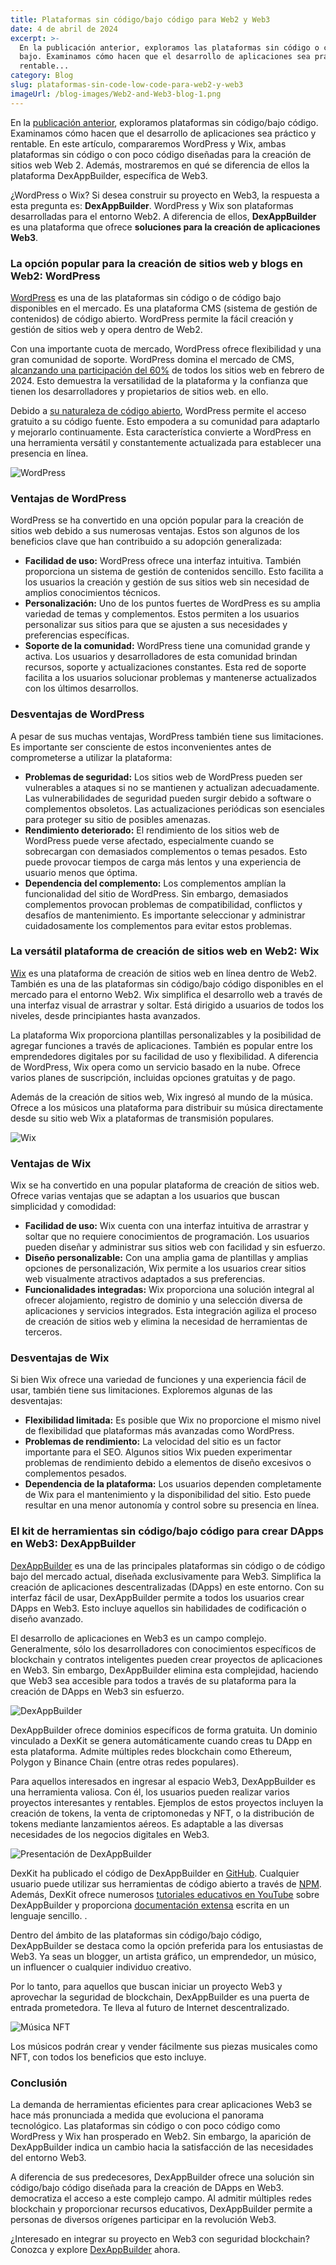 ```yaml
---
title: Plataformas sin código/bajo código para Web2 y Web3
date: 4 de abril de 2024
excerpt: >-
  En la publicación anterior, exploramos las plataformas sin código o con código
  bajo. Examinamos cómo hacen que el desarrollo de aplicaciones sea práctico y
  rentable...
category: Blog
slug: plataformas-sin-code-low-code-para-web2-y-web3
imageUrl: /blog-images/Web2-and-Web3-blog-1.png
---
```

En la [publicación anterior](https://dexkit.com/no-code-low-code-revolution-transforming-digital-creation/), exploramos plataformas sin código/bajo código. Examinamos cómo hacen que el desarrollo de aplicaciones sea práctico y rentable. En este artículo, compararemos WordPress y Wix, ambas plataformas sin código o con poco código diseñadas para la creación de sitios web Web 2. Además, mostraremos en qué se diferencia de ellos la plataforma DexAppBuilder, específica de Web3.

¿WordPress o Wix? Si desea construir su proyecto en Web3, la respuesta a esta pregunta es: **DexAppBuilder**. WordPress y Wix son plataformas desarrolladas para el entorno Web2. A diferencia de ellos, **DexAppBuilder** es una plataforma que ofrece **soluciones para la creación de aplicaciones Web3**.

### La opción popular para la creación de sitios web y blogs en Web2: WordPress

[WordPress](https://wordpress.com/) es una de las plataformas sin código o de código bajo disponibles en el mercado. Es una plataforma CMS (sistema de gestión de contenidos) de código abierto. WordPress permite la fácil creación y gestión de sitios web y opera dentro de Web2.

Con una importante cuota de mercado, WordPress ofrece flexibilidad y una gran comunidad de soporte. WordPress domina el mercado de CMS, [alcanzando una participación del 60%](https://www.33rdsquare.com/wordpress-statistics/) de todos los sitios web en febrero de 2024. Esto demuestra la versatilidad de la plataforma y la confianza que tienen los desarrolladores y propietarios de sitios web. en ello.

Debido a [su naturaleza de código abierto](https://github.com/WordPress), WordPress permite el acceso gratuito a su código fuente. Esto empodera a su comunidad para adaptarlo y mejorarlo continuamente. Esta característica convierte a WordPress en una herramienta versátil y constantemente actualizada para establecer una presencia en línea.

![WordPress](/blog-images/Wordpress.png)

### Ventajas de WordPress

WordPress se ha convertido en una opción popular para la creación de sitios web debido a sus numerosas ventajas. Estos son algunos de los beneficios clave que han contribuido a su adopción generalizada:

* **Facilidad de uso:** WordPress ofrece una interfaz intuitiva. También proporciona un sistema de gestión de contenidos sencillo. Esto facilita a los usuarios la creación y gestión de sus sitios web sin necesidad de amplios conocimientos técnicos.
* **Personalización:** Uno de los puntos fuertes de WordPress es su amplia variedad de temas y complementos. Estos permiten a los usuarios personalizar sus sitios para que se ajusten a sus necesidades y preferencias específicas.
* **Soporte de la comunidad:** WordPress tiene una comunidad grande y activa. Los usuarios y desarrolladores de esta comunidad brindan recursos, soporte y actualizaciones constantes. Esta red de soporte facilita a los usuarios solucionar problemas y mantenerse actualizados con los últimos desarrollos.

### Desventajas de WordPress

A pesar de sus muchas ventajas, WordPress también tiene sus limitaciones. Es importante ser consciente de estos inconvenientes antes de comprometerse a utilizar la plataforma:

* **Problemas de seguridad:** Los sitios web de WordPress pueden ser vulnerables a ataques si no se mantienen y actualizan adecuadamente. Las vulnerabilidades de seguridad pueden surgir debido a software o complementos obsoletos. Las actualizaciones periódicas son esenciales para proteger su sitio de posibles amenazas.
* **Rendimiento deteriorado:** El rendimiento de los sitios web de WordPress puede verse afectado, especialmente cuando se sobrecargan con demasiados complementos o temas pesados. Esto puede provocar tiempos de carga más lentos y una experiencia de usuario menos que óptima.
* **Dependencia del complemento:** Los complementos amplían la funcionalidad del sitio de WordPress. Sin embargo, demasiados complementos provocan problemas de compatibilidad, conflictos y desafíos de mantenimiento. Es importante seleccionar y administrar cuidadosamente los complementos para evitar estos problemas.

### La versátil plataforma de creación de sitios web en Web2: Wix

[Wix](https://www.wix.com/) es una plataforma de creación de sitios web en línea dentro de Web2. También es una de las plataformas sin código/bajo código disponibles en el mercado para el entorno Web2. Wix simplifica el desarrollo web a través de una interfaz visual de arrastrar y soltar. Está dirigido a usuarios de todos los niveles, desde principiantes hasta avanzados.

La plataforma Wix proporciona plantillas personalizables y la posibilidad de agregar funciones a través de aplicaciones. También es popular entre los emprendedores digitales por su facilidad de uso y flexibilidad. A diferencia de WordPress, Wix opera como un servicio basado en la nube. Ofrece varios planes de suscripción, incluidas opciones gratuitas y de pago.

Además de la creación de sitios web, Wix ingresó al mundo de la música. Ofrece a los músicos una plataforma para distribuir su música directamente desde su sitio web Wix a plataformas de transmisión populares.

![Wix](/blog-images/Wix.png)

### Ventajas de Wix

Wix se ha convertido en una popular plataforma de creación de sitios web. Ofrece varias ventajas que se adaptan a los usuarios que buscan simplicidad y comodidad:

* **Facilidad de uso:** Wix cuenta con una interfaz intuitiva de arrastrar y soltar que no requiere conocimientos de programación. Los usuarios pueden diseñar y administrar sus sitios web con facilidad y sin esfuerzo.
* **Diseño personalizable:** Con una amplia gama de plantillas y amplias opciones de personalización, Wix permite a los usuarios crear sitios web visualmente atractivos adaptados a sus preferencias.
* **Funcionalidades integradas:** Wix proporciona una solución integral al ofrecer alojamiento, registro de dominio y una selección diversa de aplicaciones y servicios integrados. Esta integración agiliza el proceso de creación de sitios web y elimina la necesidad de herramientas de terceros.

### Desventajas de Wix

Si bien Wix ofrece una variedad de funciones y una experiencia fácil de usar, también tiene sus limitaciones. Exploremos algunas de las desventajas:

* **Flexibilidad limitada:** Es posible que Wix no proporcione el mismo nivel de flexibilidad que plataformas más avanzadas como WordPress.
* **Problemas de rendimiento:** La velocidad del sitio es un factor importante para el SEO. Algunos sitios Wix pueden experimentar problemas de rendimiento debido a elementos de diseño excesivos o complementos pesados.
* **Dependencia de la plataforma:** Los usuarios dependen completamente de Wix para el mantenimiento y la disponibilidad del sitio. Esto puede resultar en una menor autonomía y control sobre su presencia en línea.

### El kit de herramientas sin código/bajo código para crear DApps en Web3: DexAppBuilder

[DexAppBuilder](https://dexappbuilder.dexkit.com/) es una de las principales plataformas sin código o de código bajo del mercado actual, diseñada exclusivamente para Web3. Simplifica la creación de aplicaciones descentralizadas (DApps) en este entorno. Con su interfaz fácil de usar, DexAppBuilder permite a todos los usuarios crear DApps en Web3. Esto incluye aquellos sin habilidades de codificación o diseño avanzado.

El desarrollo de aplicaciones en Web3 es un campo complejo. Generalmente, sólo los desarrolladores con conocimientos específicos de blockchain y contratos inteligentes pueden crear proyectos de aplicaciones en Web3. Sin embargo, DexAppBuilder elimina esta complejidad, haciendo que Web3 sea accesible para todos a través de su plataforma para la creación de DApps en Web3 sin esfuerzo.

![DexAppBuilder](/blog-images/DexAppBuilder.png)

DexAppBuilder ofrece dominios específicos de forma gratuita. Un dominio vinculado a DexKit se genera automáticamente cuando creas tu DApp en esta plataforma. Admite múltiples redes blockchain como Ethereum, Polygon y Binance Chain (entre otras redes populares).

Para aquellos interesados ​​en ingresar al espacio Web3, DexAppBuilder es una herramienta valiosa. Con él, los usuarios pueden realizar varios proyectos interesantes y rentables. Ejemplos de estos proyectos incluyen la creación de tokens, la venta de criptomonedas y NFT, o la distribución de tokens mediante lanzamientos aéreos. Es adaptable a las diversas necesidades de los negocios digitales en Web3.

![Presentación de DexAppBuilder](/blog-images/showcase_dexappbuilder-1.gif)

DexKit ha publicado el código de DexAppBuilder en [GitHub](https://github.com/DexKit/open-nft-marketplace). Cualquier usuario puede utilizar sus herramientas de código abierto a través de [NPM](https://www.npmjs.com/search?q=dexkit). Además, DexKit ofrece numerosos [tutoriales educativos en YouTube](https://www.youtube.com/c/dexkit) sobre DexAppBuilder y proporciona [documentación extensa](https://docs.dexkit.com/) escrita en un lenguaje sencillo. .

Dentro del ámbito de las plataformas sin código/bajo código, DexAppBuilder se destaca como la opción preferida para los entusiastas de Web3. Ya seas un blogger, un artista gráfico, un emprendedor, un músico, un influencer o cualquier individuo creativo.

Por lo tanto, para aquellos que buscan iniciar un proyecto Web3 y aprovechar la seguridad de blockchain, DexAppBuilder es una puerta de entrada prometedora. Te lleva al futuro de Internet descentralizado.  

![Música NFT](/blog-images/MusicNFTs.png)

Los músicos podrán crear y vender fácilmente sus piezas musicales como NFT, con todos los beneficios que esto incluye.

### Conclusión

La demanda de herramientas eficientes para crear aplicaciones Web3 se hace más pronunciada a medida que evoluciona el panorama tecnológico. Las plataformas sin código o con poco código como WordPress y Wix han prosperado en Web2. Sin embargo, la aparición de DexAppBuilder indica un cambio hacia la satisfacción de las necesidades del entorno Web3.

A diferencia de sus predecesores, DexAppBuilder ofrece una solución sin código/bajo código diseñada para la creación de DApps en Web3. democratiza el acceso a este complejo campo. Al admitir múltiples redes blockchain y proporcionar recursos educativos, DexAppBuilder permite a personas de diversos orígenes participar en la revolución Web3.

¿Interesado en integrar su proyecto en Web3 con seguridad blockchain? Conozca y explore [DexAppBuilder](https://dexappbuilder.dexkit.com/) ahora.
